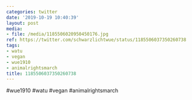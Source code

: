 ```yaml
---
categories: twitter
date: '2019-10-19 10:40:39'
layout: post
media:
- file: /media/1185506020950450176.jpg
ref: https://twitter.com/schwarzlichtwue/status/1185506037350260738
tags:
- watu
- vegan
- wue1910
- animalrightsmarch
title: 1185506037350260738
---
```

#wue1910 #watu #vegan #animalrightsmarch  